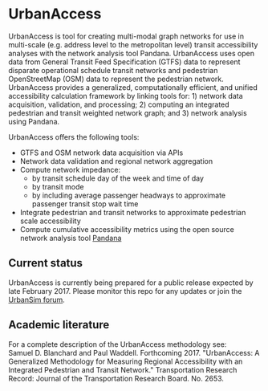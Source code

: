 # UrbanAccess
UrbanAccess is tool for creating multi-modal graph networks for use in multi-scale (e.g. address level to the metropolitan level) transit accessibility analyses with the network analysis tool Pandana. UrbanAccess uses open data from General Transit Feed Specification (GTFS) data to represent disparate operational schedule transit networks and pedestrian OpenStreetMap (OSM) data to represent the pedestrian network. UrbanAccess provides a generalized, computationally efficient, and unified accessibility calculation framework by linking tools for: 1) network data acquisition, validation, and processing; 2) computing an integrated pedestrian and transit weighted network graph; and 3) network analysis using Pandana. 
 

UrbanAccess offers the following tools:  
* GTFS and OSM network data acquisition via APIs
* Network data validation and regional network aggregation
* Compute network impedance:
  * by transit schedule day of the week and time of day
  * by transit mode
  * by including average passenger headways to approximate passenger transit stop wait time
* Integrate pedestrian and transit networks to approximate pedestrian scale accessibility
* Compute cumulative accessibility metrics using the open source network analysis tool [Pandana](https://github.com/UDST/pandana) 

## Current status
UrbanAccess is currently being prepared for a public release expected by late February 2017. Please monitor this repo for any updates or join the [UrbanSim forum](http://discussion.urbansim.com/).

## Academic literature
For a complete description of the UrbanAccess methodology see:  
Samuel D. Blanchard and Paul Waddell. Forthcoming 2017. "UrbanAccess: A Generalized Methodology for Measuring Regional Accessibility with an Integrated Pedestrian and Transit Network." Transportation Research Record: Journal of the Transportation Research Board. No. 2653.
